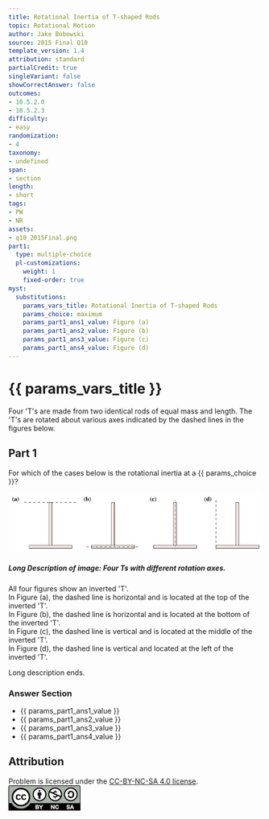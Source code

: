 ```yaml
---
title: Rotational Inertia of T-shaped Rods
topic: Rotational Motion
author: Jake Bobowski
source: 2015 Final Q10
template_version: 1.4
attribution: standard
partialCredit: true
singleVariant: false
showCorrectAnswer: false
outcomes:
- 10.5.2.0
- 10.5.2.3
difficulty:
- easy
randomization:
- 4
taxonomy:
- undefined
span:
- section
length:
- short
tags:
- PW
- NR
assets:
- q10_2015Final.png
part1:
  type: multiple-choice
  pl-customizations:
    weight: 1
    fixed-order: true
myst:
  substitutions:
    params_vars_title: Rotational Inertia of T-shaped Rods
    params_choice: maximum
    params_part1_ans1_value: Figure (a)
    params_part1_ans2_value: Figure (b)
    params_part1_ans3_value: Figure (c)
    params_part1_ans4_value: Figure (d)
---
```

# {{ params_vars_title }}
Four 'T's are made from two identical rods of equal mass and length. The 'T's are rotated about various axes indicated by the dashed lines in the figures below.

## Part 1

For which of the cases below is the rotational inertia at a {{ params_choice }}?

<img longdesc="Inertia of T-shaped rod.md#desc" alt="Four Ts with different rotation axes." src="q10_2015Final.png">

</br>

<div id="desc">
<h5>Long Description of image: Four Ts with different rotation axes.</h5>
All four figures show an inverted 'T'. </br>
In Figure (a), the dashed line is horizontal and is located at the top of the inverted 'T'. </br>
In Figure (b), the dashed line is horizontal and is located at the bottom of the inverted 'T'. </br>
In Figure (c), the dashed line is vertical and is located at the middle of the inverted 'T'. </br>
In Figure (d), the dashed line is vertical and located at the left of the inverted 'T'.
<p>Long description ends.</p>
<div>

### Answer Section

- {{ params_part1_ans1_value }}
- {{ params_part1_ans2_value }}
- {{ params_part1_ans3_value }}
- {{ params_part1_ans4_value }}

## Attribution

Problem is licensed under the [CC-BY-NC-SA 4.0 license](https://creativecommons.org/licenses/by-nc-sa/4.0/).<br> ![The Creative Commons 4.0 license requiring attribution-BY, non-commercial-NC, and share-alike-SA license.](https://raw.githubusercontent.com/firasm/bits/master/by-nc-sa.png)